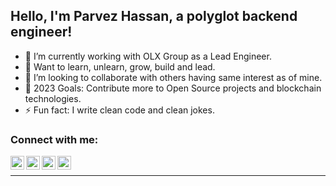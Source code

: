 ## Hello, I'm Parvez Hassan, a polyglot backend engineer!

- 🔭 I’m currently working with OLX Group as a Lead Engineer.
- 🌱 Want to learn, unlearn, grow, build and lead.
- 👯 I’m looking to collaborate with others having same interest as of mine.
- 🥅 2023 Goals: Contribute more to Open Source projects and blockchain technologies.
- ⚡ Fun fact: I write clean code and clean jokes.


### Connect with me:

[<img align="left" alt="codeSTACKr | LinkedIn" width="22px" src="https://cdn2.iconfinder.com/data/icons/social-media-2285/512/1_Linkedin_unofficial_colored_svg-1024.png"/>][linkedin]
[<img align="left" alt="codeSTACKr | Instagram" width="22px" src="https://cdn2.iconfinder.com/data/icons/social-media-2285/512/1_Instagram_colored_svg_1-1024.png"/>][instagram]
[<img align="left" alt="codeSTACKr | Twitter" width="22px" src="https://cdn2.iconfinder.com/data/icons/social-media-2285/512/1_Twitter3_colored_svg-1024.png"/>][twitter]
[<img align="left" alt="codeSTACKr | Twitter" width="22px" src="https://cdn2.iconfinder.com/data/icons/social-media-2285/512/1_Youtube_colored_svg-1024.png"/>][youtube]
<br />

---

[instagram]: https://www.instagram.com/_parvezhassan/
[linkedin]: https://www.linkedin.com/in/parvezhassan/
[twitter]: https://twitter.com/_parvezhassan
[youtube]: https://www.youtube.com/channel/UC-FU1x3FDCKssUChTC0XVZA

<!-- ![Parvez's github stats](https://github-readme-stats.vercel.app/api?username=parvez3019&count_private=true&show_icons=true&theme=radical) -->
